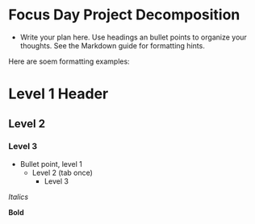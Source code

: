 # Focus Day Project Decomposition

* Write your plan here. Use headings an bullet points to organize your thoughts. See the Markdown guide for formatting hints.

Here are soem formatting examples:
# Level 1 Header
## Level 2
### Level 3

* Bullet point, level 1  
  * Level 2 (tab once)
    * Level 3

 
 *Italics*
 
 **Bold**
